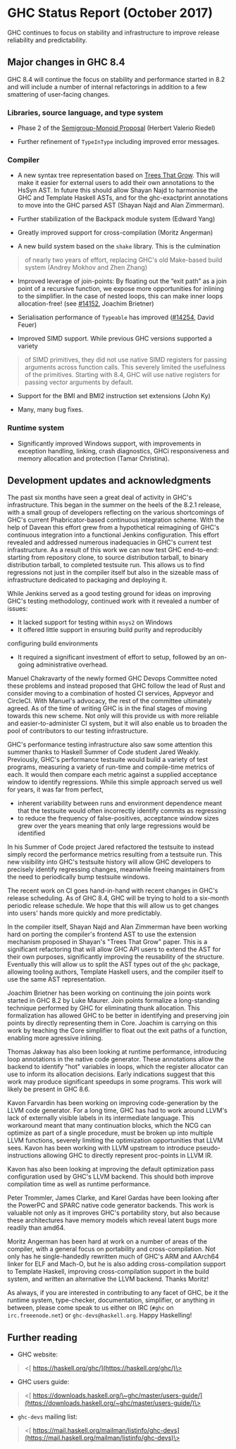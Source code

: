 # GHC Status Report (October 2017)


GHC continues to focus on stability and infrastructure to improve
release reliability and predictability.

## Major changes in GHC 8.4


GHC 8.4 will continue the focus on stability and performance started in 8.2 and
will include a number of internal refactorings in addition to a few smattering
of user-facing changes.

### Libraries, source language, and type system

-  Phase 2 of the [ Semigroup-Monoid Proposal](https://prime.haskell.org/wiki/Libraries/Proposals/SemigroupMonoid) (Herbert Valerio Riedel)

- Further refinement of `TypeInType` including improved error messages.

### Compiler

-   A new syntax tree representation based on [ Trees That Grow](http://www.jucs.org/jucs_23_1/trees_that_grow/jucs_23_01_0042_0062_najd.pdf). This will make it easier for external users to add their own annotations to the HsSyn AST.  In future this should allow Shayan Najd to harmonise the GHC and Template Haskell ASTs, and for the ghc-exactprint annotations to move into the GHC parsed AST (Shayan Najd and Alan Zimmerman).

-   Further stabilization of the Backpack module system (Edward Yang)

-   Greatly improved support for cross-compilation (Moritz Angerman)

-   A new build system based on the `shake` library. This is the culmination

>
> of nearly two years of effort, replacing GHC's old Make-based build system
> (Andrey Mokhov and Zhen Zhang)

-   Improved leverage of join-points: By floating out the “exit path” as a join point of a recursive function, we expose more opportunities for inlining to the simplifier. In the case of nested loops, this can make inner loops allocation-free! (see [\#14152](https://gitlab.haskell.org//ghc/ghc/issues/14152), Joachim Brietner)

-   Serialisation performance of `Typeable` has improved ([\#14254](https://gitlab.haskell.org//ghc/ghc/issues/14254), David Feuer)

-   Improved SIMD support. While previous GHC versions supported a variety

>
> of SIMD primitives, they did not use native SIMD registers for passing
> arguments across function calls. This severely limited the usefulness of the
> primitives. Starting with 8.4, GHC will use native registers for passing
> vector arguments by default.

-   Support for the BMI and BMI2 instruction set extensions (John Ky)

-   Many, many bug fixes.

### Runtime system

-   Significantly improved Windows support, with improvements in exception handling, linking, crash diagnostics, GHCi responsiveness and memory allocation and protection (Tamar Christina).

## Development updates and acknowledgments


The past six months have seen a great deal of activity in GHC's infrastructure.
This began in the summer on the heels of the 8.2.1 release, with a small group
of developers reflecting on the various shortcomings of GHC's current
Phabricator-based continuous integration scheme. With the help of Davean this
effort grew from a hypothetical reimagining of GHC's continuous integration into
a functional Jenkins configuration. This effort revealed and addressed numerous
inadequacies in GHC's current test infrastructure. As a result of this work we
can now test GHC end-to-end: starting from repository clone, to source
distribution tarball, to binary distribution tarball, to completed testsuite
run. This allows us to find regressions not just in the compiler itself but also
in the sizeable mass of infrastructure dedicated to packaging and deploying it.


While Jenkins served as a good testing ground for ideas on improving GHC's
testing methodology, continued work with it revealed a number of issues:

- It lacked support for testing within `msys2` on Windows 
- It offered little support in ensuring build purity and reproducibly


configuring build environments

- It required a significant investment of effort to setup, followed by an
  on-going administrative overhead.


Manuel Chakravarty of the newly formed GHC Devops Committee noted these problems
and instead proposed that GHC follow the lead of Rust and consider moving to a combination of hosted
CI services, Appveyor and CircleCI. With Manuel's advocacy, the rest
of the committee ultimately agreed. As of the time of writing GHC is in the
final stages of moving towards this new scheme. Not only will this provide us
with more reliable and easier-to-administer CI system, but it will also
enable us to broaden the pool of contributors to our testing infrastructure.


GHC's performance testing infrastructure also saw some attention this summer
thanks to Haskell Summer of Code student Jared Weakly. Previously, GHC's
performance testsuite would build a variety of test programs, measuring a
variety of run-time and compile-time metrics of each. It would then compare each
metric against a supplied acceptance window to identify regressions. While this
simple approach served us well for years, it was far from perfect,

- inherent variability between runs and environment dependence meant that the testsuite would often incorrectly identify commits as regressing
- to reduce the frequency of false-positives, acceptance window sizes grew over the years meaning that only large regressions would be identified


In his Summer of Code project Jared refactored the testsuite to instead simply
record the performance metrics resulting from a testsuite run. This new
visibility into GHC's testsuite history will allow GHC developers to precisely
identify regressing changes, meanwhile freeing maintainers from the need to
periodically bump testsuite windows.


The recent work on CI goes hand-in-hand with recent changes in GHC's release
scheduling. As of GHC 8.4, GHC will be trying to hold to a six-month periodic
release schedule. We hope that this will allow us to get changes into users'
hands more quickly and more predictably.


In the compiler itself, Shayan Najd and Alan Zimmerman have been working hard on
porting the compiler's frontend AST to use the extension mechanism proposed
in Shayan's "Trees That Grow" paper. This is a significant refactoring that will
allow GHC API users to extend the AST for their own purposes, significantly
improving the reusability of the structure. Eventually this will allow us to
split the AST types out of the `ghc` package, allowing tooling authors, Template
Haskell users, and the compiler itself to use the same AST representation.


Joachim Brietner has been working on continuing the join points work started
in GHC 8.2 by Luke Maurer. Join points formalize a long-standing technique performed
by GHC for eliminating thunk allocation. This formalization has allowed GHC to
be better in identifying and preserving join points by directly representing
them in Core. Joachim is carrying on this work by teaching the Core simplifier
to float out the exit paths of a function, enabling more agressive inlining.


Thomas Jakway has also been looking at runtime performance, introducing loop
annotations in the native code generator. These annotations allow the backend to
identify "hot" variables in loops, which the register allocator can use to
inform its allocation decisions. Early indications suggest that this work may
produce significant speedups in some programs. This work will likely be present
in GHC 8.6.


Kavon Farvardin has been working on improving code-generation by the LLVM code
generator. For a long time, GHC has had to work around LLVM's lack
of externally visible labels in its intermediate language. This workaround meant
that many continuation blocks, which the NCG can optimize as
part of a single procedure, must be broken up into multiple LLVM functions, 
severely limiting the optimization opportunities that LLVM sees. Kavon has been
working with LLVM upstream to introduce pseudo-instructions allowing
GHC to directly represent proc-points in LLVM IR.


Kavon has also been looking at improving the default optimization pass
configuration used by GHC's LLVM backend. This should both improve compilation
time as well as runtime performance.


Peter Trommler, James Clarke, and Karel Gardas have been looking after the
PowerPC and SPARC native code generator backends. This work is valuable not only
as it improves GHC's portability story, but also because these architectures
have memory models which reveal latent bugs more readily than amd64.


Moritz Angerman has been hard at work on a number of areas of the compiler, with
a general focus on portability and cross-compilation. Not only has he
single-handedly rewritten much of GHC's ARM and AArch64 linker for ELF and Mach-O, but he is also
adding cross-compilation support to Template Haskell, improving
cross-compilation support in the build system, and written an alternative the LLVM backend.
Thanks Moritz!


As always, if you are interested in contributing to any facet of GHC,
be it the runtime system, type-checker, documentation, simplifier, or anything in
between, please come speak to us either on IRC (`#ghc` on
`irc.freeenode.net`) or `ghc-devs@haskell.org`. Happy Haskelling!

## Further reading

-   GHC website:

>
> \<[ https://haskell.org/ghc/](https://haskell.org/ghc/)\>

-   GHC users guide:

>
> \<[ https://downloads.haskell.org/\~ghc/master/users-guide/](https://downloads.haskell.org/~ghc/master/users-guide/)\>

- `ghc-devs` mailing list:

>
> \<[ https://mail.haskell.org/mailman/listinfo/ghc-devs](https://mail.haskell.org/mailman/listinfo/ghc-devs)\>
